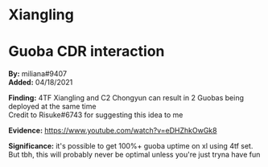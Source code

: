 # Xiangling

# Guoba CDR interaction

**By:** miliana\#9407  
**Added:** 04/18/2021

**Finding:** 
4TF Xiangling and C2 Chongyun can result in 2 Guobas being deployed at the same time  
Credit to Risuke#6743 for suggesting this idea to me

**Evidence:** https://www.youtube.com/watch?v=eDHZhkOwGk8

**Significance:** it's possible to get 100%+ guoba uptime on xl using 4tf set. But tbh, this will probably never be optimal unless you're just tryna have fun

